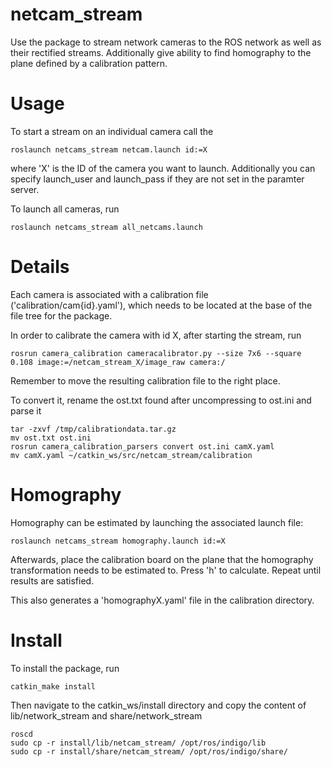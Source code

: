 # netcam_stream

Use the package to stream network cameras to the ROS network as well as their rectified streams. 
Additionally give ability to find homography to the plane defined by a calibration pattern.

# Usage

To start a stream on an individual camera call the
```
roslaunch netcams_stream netcam.launch id:=X
```
where 'X' is the ID of the camera you want to launch. Additionally you can specify launch_user and launch_pass if they are not set in the paramter server.

To launch all cameras, run
```
roslaunch netcams_stream all_netcams.launch
```

# Details

Each camera is associated with a calibration file ('calibration/cam{id}.yaml'), which needs to be located at the base of the file tree for the package.

In order to calibrate the camera with id X, after starting the stream, run
```
rosrun camera_calibration cameracalibrator.py --size 7x6 --square 0.108 image:=/netcam_stream_X/image_raw camera:/
```
Remember to move the resulting calibration file to the right place.

To convert it, rename the ost.txt found after uncompressing to ost.ini and parse it

```
tar -zxvf /tmp/calibrationdata.tar.gz
mv ost.txt ost.ini
rosrun camera_calibration_parsers convert ost.ini camX.yaml
mv camX.yaml ~/catkin_ws/src/netcam_stream/calibration
```

# Homography

Homography can be estimated by launching the associated launch file:

```
roslaunch netcams_stream homography.launch id:=X
```

Afterwards, place the calibration board on the plane that the homography transformation needs to be estimated to.
Press 'h' to calculate. Repeat until results are satisfied.

This also generates a 'homographyX.yaml' file in the calibration directory.

# Install

To install the package, run 
```
catkin_make install
```

Then navigate to the catkin_ws/install directory and copy the content of lib/network_stream and share/network_stream
```
roscd
sudo cp -r install/lib/netcam_stream/ /opt/ros/indigo/lib
sudo cp -r install/share/netcam_stream/ /opt/ros/indigo/share/
```
